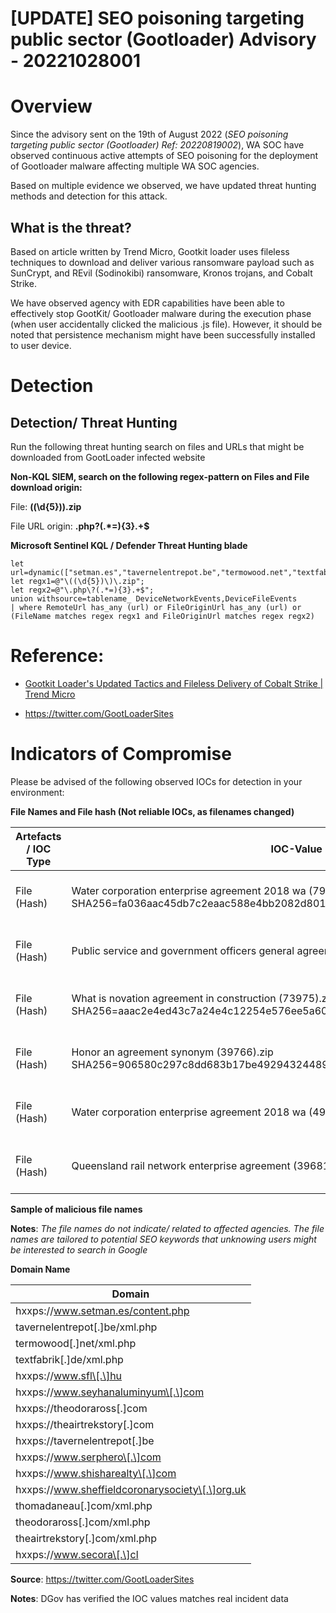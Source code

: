 ﻿
# [UPDATE] SEO poisoning targeting public sector (Gootloader) Advisory - 20221028001

Overview
========

Since the advisory sent on the 19th of August 2022 (*SEO poisoning targeting public sector (Gootloader) Ref: 20220819002*), WA SOC have observed continuous active attempts of SEO poisoning for the deployment of Gootloader malware affecting multiple WA SOC agencies.

Based on multiple evidence we observed, we have updated threat hunting methods and detection for this attack.

What is the threat?
-------------------

Based on article written by Trend Micro, Gootkit loader uses fileless techniques to download and deliver various ransomware payload such as SunCrypt, and REvil (Sodinokibi) ransomware, Kronos trojans, and Cobalt Strike.

We have observed agency with EDR capabilities have been able to effectively stop GootKit/ Gootloader malware during the execution phase (when user accidentally clicked the malicious .js file). However, it should be noted that persistence mechanism might have been successfully installed to user device.

Detection
=========

Detection/ Threat Hunting
-------------------------

Run the following threat hunting search on files and URLs that might be downloaded from GootLoader infected website

**Non-KQL SIEM, search on the following regex-pattern on Files and File download origin:**

File: **\((\d{5})\)\.zip**

File URL origin: **\.php\?(.*=){3}.+$**

**Microsoft Sentinel KQL / Defender Threat Hunting blade**

```kusto
let url=dynamic(["setman.es","tavernelentrepot.be","termowood.net","textfabrik.de","sfl.hu","seyhanaluminyum.com","theodoraross.com","theairtrekstory.com","tavernelentrepot.be","serphero.com","shisharealty.com","sheffieldcoronarysociety.org.uk","thomadaneau.com","theodoraross.com","theairtrekstory.com","secora.cl"]);
let regx1=@"\((\d{5})\)\.zip";
let regx2=@"\.php\?(.*=){3}.+$";
union withsource=tablename_ DeviceNetworkEvents,DeviceFileEvents
| where RemoteUrl has_any (url) or FileOriginUrl has_any (url) or (FileName matches regex regx1 and FileOriginUrl matches regex regx2)
```

Reference:
==========

- [Gootkit Loader's Updated Tactics and Fileless Delivery of Cobalt Strike | Trend Micro](https://www.trendmicro.com/en_us/research/22/g/gootkit-loaders-updated-tactics-and-fileless-delivery-of-cobalt-strike.html?)

- <https://twitter.com/GootLoaderSites>

Indicators of Compromise
========================

Please be advised of the following observed IOCs for detection in your environment:

**File Names and File hash (Not reliable IOCs, as filenames changed)**

| Artefacts / IOC Type | IOC-Value | Description |
| ----------- | ------------------------------------------------------------------------------------------------------------------------------------- | ----------------------------------- |
| File (Hash) | Water corporation enterprise agreement 2018 wa (79577).zip<br>SHA256=fa036aac45db7c2eaac588e4bb2082d801e7eeb7deb3b33b89dc0426469333b7 | Gootkit Malicious file - Downloaded |
| File (Hash) | Public service and government officers general agreement 2014 (74209).zip                                                             | Gootkit Malicious file - Downloaded |
| File (Hash) | What is novation agreement in construction (73975).zip<br>SHA256=aaac2e4ed43c7a24e4c12254e576ee5a602465afd5c2df6d5d573ae805035868     | Gootkit Malicious file - Downloaded |
| File (Hash) | Honor an agreement synonym (39766).zip<br>SHA256=906580c297c8dd683b17be49294324489393071c35606b9ba4b878a8dbcf1088                     | Gootkit Malicious file - Downloaded |
| File (Hash) | Water corporation enterprise agreement 2018 wa (49326).zip                                                                            | Gootkit Malicious file - Downloaded |
| File (Hash) | Queensland rail network enterprise agreement (39681)                                                                                  | Gootkit Malicious file - Downloaded |

**Sample of malicious file names**

**Notes**: *The file names do not indicate/ related to affected agencies. The file names are tailored to potential SEO keywords that unknowing users might be interested to search in Google*

**Domain Name**

| Domain                                 |
| ----------------------------------------------- |
| hxxps://www.setman.es/content.php               |
| tavernelentrepot\[.\]be/xml.php                 |
| termowood\[.\]net/xml.php                       |
| textfabrik\[.\]de/xml.php                       |
| hxxps://www.sfl\[.\]hu                          |
| hxxps://www.seyhanaluminyum\[.\]com             |
| hxxps://theodoraross\[.\]com                    |
| hxxps://theairtrekstory\[.\]com                 |
| hxxps://tavernelentrepot\[.\]be                 |
| hxxps://www.serphero\[.\]com                    |
| hxxps://www.shisharealty\[.\]com                |
| hxxps://www.sheffieldcoronarysociety\[.\]org.uk |
| thomadaneau\[.\]com/xml.php                     |
| theodoraross\[.\]com/xml.php                    |
| theairtrekstory\[.\]com/xml.php                 |
| hxxps://www.secora\[.\]cl                       |

**Source**: <https://twitter.com/GootLoaderSites>

**Notes**: DGov has verified the IOC values matches real incident data
